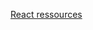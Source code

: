 [React ressources](https://abundant-table-649.notion.site/React-Ressources-215781e5f8e8409b977cdb9d9969c549)
